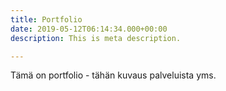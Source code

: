 ```yaml
---
title: Portfolio
date: 2019-05-12T06:14:34.000+00:00
description: This is meta description.

---
```

Tämä on portfolio - tähän kuvaus palveluista yms.